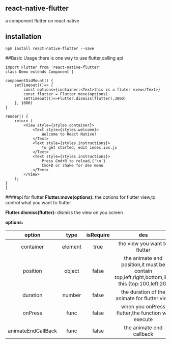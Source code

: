 ## react-native-flutter

a component flutter on react native

## installation

	npm install react-native-flutter --save
	
##Basic Usage
there is one way to use flutter,calling api

	import Flutter from 'react-native-flutter'
	class Demo extends Component {

    componentDidMount() {
        setTimeout(()=> {
        	const options={container:<Text>this is a fluter view</Text>}
            const flutter = Flutter.move(options)
            setTimeout(()=>Flutter.dismiss(flutter),3000)
        }, 1000)
    }

    render() {
        return (
            <View style={styles.container}>
                <Text style={styles.welcome}>
                    Welcome to React Native!
                </Text>
                <Text style={styles.instructions}>
                    To get started, edit index.ios.js
                </Text>
                <Text style={styles.instructions}>
                    Press Cmd+R to reload,{'\n'}
                    Cmd+D or shake for dev menu
                </Text>
            </View>
        );
    }
	}

####api for flutter 
**Flutter.move(options):** the options for flutter view,to control what you want to flutter

**Flutter.dismiss(flutter):** dismiss the view on you screen

**options:**

|option|type|isRequire|des|
|:------:|:----:|:---------:|:---:|
|container|element|true|the view you want to flutter|
|position|object|false|the animate end position,it must be contain top,left,right,bottom,like this {top:100,left:20}|
|duration|number|false|the duration of the animate for flutter view|
|onPress|func|false|when you onPress flutter,the function will execute|
|animateEndCallBack|func|false|the animate end callback|